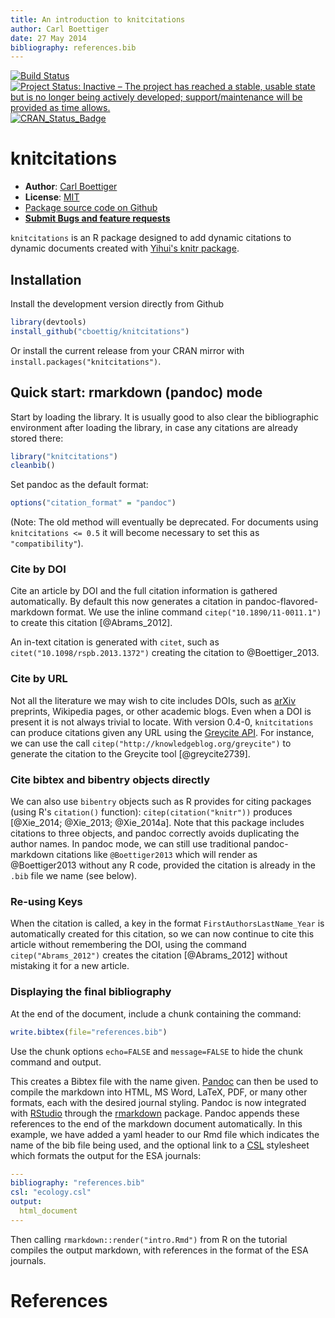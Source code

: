 ```yaml
---
title: An introduction to knitcitations
author: Carl Boettiger
date: 27 May 2014
bibliography: references.bib
---
```


[![Build Status](https://travis-ci.org/cboettig/knitcitations.svg?branch=master)](https://travis-ci.org/cboettig/knitcitations)
[![Project Status: Inactive – The project has reached a stable, usable state but is no longer being actively developed; support/maintenance will be provided as time allows.](https://www.repostatus.org/badges/latest/inactive.svg)](https://www.repostatus.org/#inactive)
[![CRAN_Status_Badge](http://www.r-pkg.org/badges/version/knitcitations)](https://cran.r-project.org/package=knitcitations)

<!--
%\VignetteEngine{knitr::rmarkdown}
%\VignetteIndexEntry{An introduction to knitcitations}
-->

<!--
[![Build Status](https://travis-ci.org/cboettig/knitcitations.png)](https://travis-ci.org/cboettig/knitcitations)
-->


knitcitations
=============



- **Author**: [Carl Boettiger](https://www.carlboettiger.info/)
- **License**: [MIT](https://opensource.org/licenses/MIT)
- [Package source code on Github](https://github.com/cboettig/knitcitations)
- [**Submit Bugs and feature requests**](https://github.com/cboettig/knitcitations/issues)


`knitcitations` is an R package designed to add dynamic citations to dynamic documents created with [Yihui's knitr package](https://github.com/yihui/knitr).



Installation 
------------

Install the development version directly from Github 

```r
library(devtools)
install_github("cboettig/knitcitations")
```

Or install the current release from your CRAN mirror with `install.packages("knitcitations")`.  


Quick start: rmarkdown (pandoc) mode
------------------------------------

Start by loading the library.  It is usually good to also clear the bibliographic environment after loading the library, in case any citations are already stored there:  


```r
library("knitcitations")
cleanbib()
```

Set pandoc as the default format:


```r
options("citation_format" = "pandoc")
```

(Note: The old method will eventually be deprecated.  For documents using `knitcitations <= 0.5` it will become necessary to set this as `"compatibility"`).  

### Cite by DOI

Cite an article by DOI and the full citation information is gathered automatically. By default this now generates a citation in pandoc-flavored-markdown format. We use the inline command `citep("10.1890/11-0011.1")` to create this citation [@Abrams_2012].  

An in-text citation is generated with `citet`, such as `citet("10.1098/rspb.2013.1372")` creating the citation to @Boettiger_2013.  


### Cite by URL

Not all the literature we may wish to cite includes DOIs, such as [arXiv](https://arxiv.org/) preprints, Wikipedia pages, or other academic blogs.  Even when a DOI is present it is not always trivial to locate.  With version 0.4-0, `knitcitations` can produce citations given any URL using the [Greycite API](http://greycite.knowledgeblog.org). For instance, we can use the call `citep("http://knowledgeblog.org/greycite")` to generate the citation to the Greycite tool [@greycite2739].  

### Cite bibtex and bibentry objects directly 

We can also use `bibentry` objects such as R provides for citing packages (using R's `citation()` function): `citep(citation("knitr"))` produces [@Xie_2014; @Xie_2013; @Xie_2014a].  Note that this package includes citations to three objects, and pandoc correctly avoids duplicating the author names.  In pandoc mode, we can still use traditional pandoc-markdown citations like `@Boettiger2013` which will render as @Boettiger2013 without any R code, provided the citation is already in the `.bib` file we name (see below).


### Re-using Keys

When the citation is called, a key in the format `FirstAuthorsLastName_Year` is automatically created for this citation, so we can now continue to cite this article without remembering the DOI, using the command `citep("Abrams_2012")` creates the citation [@Abrams_2012] without mistaking it for a new article.  






### Displaying the final bibliography

At the end of the document, include a chunk containing the command:


```r
write.bibtex(file="references.bib")
```

Use the chunk options `echo=FALSE` and `message=FALSE` to hide the chunk command and output.  

This creates a Bibtex file with the name given.  [Pandoc](https://johnmacfarlane.net/pandoc) can then be used to compile the markdown into HTML, MS Word, LaTeX, PDF, or many other formats, each with the desired journal styling. Pandoc is now integrated with [RStudio](https://rstudio.com) through the [rmarkdown](https://rmarkdown.rstudio.com/) package.  Pandoc appends these references to the end of the markdown document automatically.  In this example, we have added a yaml header to our Rmd file which indicates the name of the bib file being used, and the optional link to a [CSL](https://github.com/citation-style-language/styles) stylesheet which formats the output for the ESA journals:

```yaml
---
bibliography: "references.bib"
csl: "ecology.csl"
output:
  html_document
---
```


Then calling `rmarkdown::render("intro.Rmd")` from R on the tutorial compiles the output markdown, with references in the format of the ESA journals.  

# References













